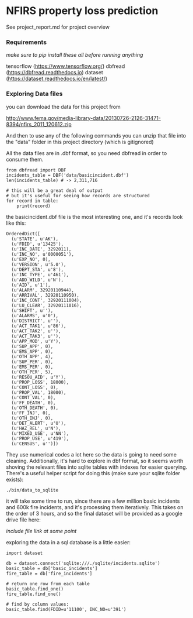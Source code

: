 # NFIRS property loss prediction

See project_report.md for project overview

### Requirements
*make sure to pip install these all before running anything*

tensorflow (https://www.tensorflow.org/)
dbfread (https://dbfread.readthedocs.io)
dataset (https://dataset.readthedocs.io/en/latest/)

### Exploring Data files

you can download the data for this project from

http://www.fema.gov/media-library-data/20130726-2126-31471-8394/nfirs_2011_120612.zip

And then to use any of the following commands
you can unzip that file into the "data" folder
in this project directory (which is gitignored)

All the data files are in .dbf format, so
you need dbfread in order to consume them.

```
from dbfread import DBF
incidents_table = DBF('data/basicincident.dbf')
len(incidents_table) # -> 2,311,716

# this will be a great deal of output
# but it's useful for seeing how records are structured
for record in table:
    print(record)
```

the basicincident.dbf file is the most interesting one, and it's
records look like this:

```
OrderedDict([
  (u'STATE', u'AK'),
  (u'FDID', u'13425'),
  (u'INC_DATE', 3292011),
  (u'INC_NO', u'0000051'),
  (u'EXP_NO', 0),
  (u'VERSION', u'5.0'),
  (u'DEPT_STA', u'8'),
  (u'INC_TYPE', u'461'),
  (u'ADD_WILD', u'N'),
  (u'AID', u'1'),
  (u'ALARM', 32920110944),
  (u'ARRIVAL', 32920110950),
  (u'INC_CONT', 32920111004),
  (u'LU_CLEAR', 32920111016),
  (u'SHIFT', u''),
  (u'ALARMS', u'0'),
  (u'DISTRICT', u''),
  (u'ACT_TAK1', u'86'),
  (u'ACT_TAK2', u''),
  (u'ACT_TAK3', u''),
  (u'APP_MOD', u'Y'),
  (u'SUP_APP', 0),
  (u'EMS_APP', 0),
  (u'OTH_APP', 4),
  (u'SUP_PER', 0),
  (u'EMS_PER', 0),
  (u'OTH_PER', 5),
  (u'RESOU_AID', u'Y'),
  (u'PROP_LOSS', 18000),
  (u'CONT_LOSS', 0),
  (u'PROP_VAL', 18000),
  (u'CONT_VAL', 0),
  (u'FF_DEATH', 0),
  (u'OTH_DEATH', 0),
  (u'FF_INJ', 0),
  (u'OTH_INJ', 0),
  (u'DET_ALERT', u'U'),
  (u'HAZ_REL', u'N'),
  (u'MIXED_USE', u'NN'),
  (u'PROP_USE', u'419'),
  (u'CENSUS', u'')])
```

They use numerical codes a lot here so the data is going to need
some cleaning.  Additionally, it's hard to explore
in dbf format, so it seems worth shoving the relevant files
 into sqlite tables with indexes for easier querying.
There's a useful helper script for doing this
(make sure your sqlite folder exists):

`./bin/data_to_sqlite`

it will take some time to run, since there are a few
million basic incidents and 600k fire incidents,
and it's processing them iteratively.  This takes
on the order of 3 hours, and so the final dataset
will be provided as a google drive file here:

*_include file link at some point_*

exploring the data in a sql database is a little easier:

```
import dataset

db = dataset.connect('sqlite:///./sqlite/incidents.sqlite')
basic_table = db['basic_incidents']
fire_table = db['fire_incidents']

# return one row from each table
basic_table.find_one()
fire_table.find_one()

# find by column values:
basic_table.find(FDID=u'11100', INC_NO=u'391')
```
